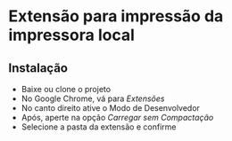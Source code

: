 # Extensão para impressão da impressora local

## Instalação 
- Baixe ou clone o projeto
- No Google Chrome, vá para *Extensões*
- No canto direito ative o Modo de Desenvolvedor
- Após, aperte na opção *Carregar sem Compactação*
- Selecione a pasta da extensão e confirme
